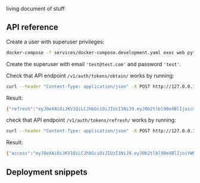 living document of stuff

## API reference

Create a user with superuser privileges:

```bash
docker-compose -f services/docker-compose.development.yaml exec web python manage.py createsuperuser
```

Create the superuser with email `'test@test.com'` and password `'test'`.

Check that API endpoint `/v1/auth/tokens/obtain/` works by running:

```bash
curl --header "Content-Type: application/json" -X POST http://127.0.0.1:8000/v1/auth/tokens/obtain/ --data '{"primary_email": "test@test.com", "password": "test"}'
```

Result:

```bash
{"refresh":"eyJ0eXAiOiJKV1QiLCJhbGciOiJIUzI1NiJ9.eyJ0b2tlbl90eXBlIjoicmVmcmVzaCIsImV4cCI6MTU4NTg0MzAxMCwianRpIjoiYzljMDU2MTA3OTU5NGFmZmE2MWU4YmUxOTlkNjQyMTQiLCJ1c2VyX2lkIjoxfQ.o5Kc_5R_KOItWFD0Wt4p30ph3NrvkmWG2MbZA3MI3kU","access":"eyJ0eXAiOiJKV1QiLCJhbGciOiJIUzI1NiJ9.eyJ0b2tlbl90eXBlIjoiYWNjZXNzIiwiZXhwIjoxNTg0NjMzNzEwLCJqdGkiOiJlYjVjNzE4MzEwYjQ0ZmY4OWUxOTg5Mzg4YTI4NjBmMyIsInVzZXJfaWQiOjF9.1vjAyd7o-tZudvYtunOUsSawKpWsvUCcUADFbnTi0i8"}
```

check that API endpoint `/v1/auth/tokens/refresh/` works by running:

```bash
curl --header "Content-Type: application/json" -X POST http://127.0.0.1:8000/v1/auth/tokens/refresh/ --data '{"refresh": "eyJ0eXAiOiJKV1QiLCJhbGciOiJIUzI1NiJ9.eyJ0b2tlbl90eXBlIjoicmVmcmVzaCIsImV4cCI6MTU4NTg0MzAxMCwianRpIjoiYzljMDU2MTA3OTU5NGFmZmE2MWU4YmUxOTlkNjQyMTQiLCJ1c2VyX2lkIjoxfQ.o5Kc_5R_KOItWFD0Wt4p30ph3NrvkmWG2MbZA3MI3kU"}'
```

Result:

```bash
{"access":"eyJ0eXAiOiJKV1QiLCJhbGciOiJIUzI1NiJ9.eyJ0b2tlbl90eXBlIjoiYWNjZXNzIiwiZXhwIjoxNTg0NjM0NTkwLCJqdGkiOiIxYjM5ZmY5OGRmYWU0NTcxYTcxYWMwZTA1MWRiNDcxMCIsInVzZXJfaWQiOjF9.xRN7_m4ER8FF4d9K1Y8lVFDX97q9bj6P3sh8uokWLZ8","refresh":"eyJ0eXAiOiJKV1QiLCJhbGciOiJIUzI1NiJ9.eyJ0b2tlbl90eXBlIjoicmVmcmVzaCIsImV4cCI6MTU4NTg0Mzg5MCwianRpIjoiYTYxYWUxMzY0ZjMzNGFmZTlmOTJjODJlODY5MGEwNDgiLCJ1c2VyX2lkIjoxfQ.yWlFr21KXQIGpd8zD9yLzZ5hAya5NP-eCdCXli6dWic"}
```

## Deployment snippets
